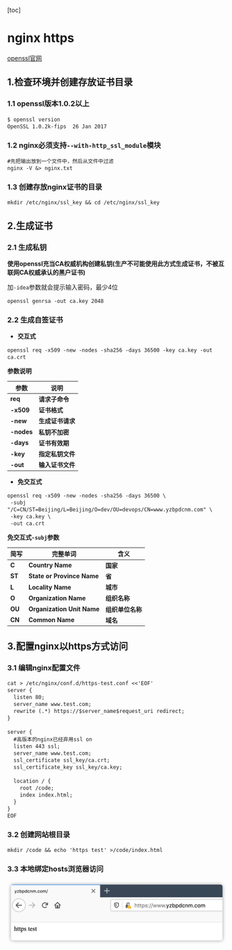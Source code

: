 [toc]



# nginx https

[openssl官网](https://www.openssl.org/)

## 1.检查环境并创建存放证书目录

### 1.1 openssl版本1.0.2以上

```shell
$ openssl version
OpenSSL 1.0.2k-fips  26 Jan 2017
```



### 1.2 nginx必须支持`--with-http_ssl_module`模块

```shell
#先把输出放到一个文件中，然后从文件中过滤
nginx -V &> nginx.txt
```



### 1.3 创建存放nginx证书的目录

```shell
mkdir /etc/nginx/ssl_key && cd /etc/nginx/ssl_key
```





## 2.生成证书

### 2.1 生成私钥

**使用openssl充当CA权威机构创建私钥(生产不可能使用此方式生成证书，不被互联网CA权威承认的黑户证书)**

加`-idea`参数就会提示输入密码，最少4位

```shell
openssl genrsa -out ca.key 2048
```



### 2.2 生成自签证书

- **交互式**

```shell
openssl req -x509 -new -nodes -sha256 -days 36500 -key ca.key -out ca.crt
```



**参数说明**

| **参数**   | **说明**         |
| ---------- | ---------------- |
| **req**    | **请求子命令**   |
| **-x509**  | **证书格式**     |
| **-new**   | **生成证书请求** |
| **-nodes** | **私钥不加密**   |
| **-days**  | **证书有效期**   |
| **-key**   | **指定私钥文件** |
| **-out**   | **输入证书文件** |





- **免交互式**

```shell
openssl req -x509 -new -nodes -sha256 -days 36500 \
 -subj "/C=CN/ST=Beijing/L=Beijing/O=dev/OU=devops/CN=www.yzbpdcnm.com" \
 -key ca.key \
 -out ca.crt
```

**免交互式`-subj`参数**

| **简写** | **完整单词**               | **含义**         |
| -------- | -------------------------- | ---------------- |
| **C**    | **Country Name**           | **国家**         |
| **ST**   | **State or Province Name** | **省**           |
| **L**    | **Locality Name**          | **城市**         |
| **O**    | **Organization Name**      | **组织名称**     |
| **OU**   | **Organization Unit Name** | **组织单位名称** |
| **CN**   | **Common Name**            | **域名**         |



## 3.配置nginx以https方式访问

### 3.1 编辑nginx配置文件

```nginx
cat > /etc/nginx/conf.d/https-test.conf <<'EOF'
server {
  listen 80;
  server_name www.test.com;
  rewrite (.*) https://$server_name$request_uri redirect;
}

server {
  #高版本的nginx已经弃用ssl on
  listen 443 ssl;
  server_name www.test.com;
  ssl_certificate ssl_key/ca.crt;
  ssl_certificate_key ssl_key/ca.key;

  location / {
    root /code;
    index index.html;
  }
}
EOF
```



### 3.2 创建网站根目录

```shell
mkdir /code && echo 'https test' >/code/index.html
```





### 3.3 本地绑定hosts浏览器访问

![iShot2020-06-2209.22.29](https://github.com/pptfz/picgo-images/blob/master/img/iShot2020-06-2209.22.29.png)